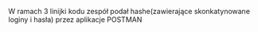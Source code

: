 W ramach 3 linijki kodu zespół podał hashe(zawierające skonkatynowane loginy i hasła) przez aplikacje POSTMAN
